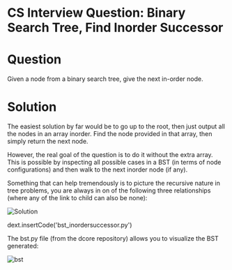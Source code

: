 
# CS Interview Question: Binary Search Tree, Find Inorder Successor 

# Question

Given a node from a binary search tree, give the next in-order node.

# Solution

The easiest solution by far would be to go up to the root, then just output all the nodes in an array inorder. Find the node provided in that array, then simply return the next node.

However, the real goal of the question is to do it without the extra array. This is possible by inspecting all possible cases in a BST (in terms of node configurations) and then walk to the next inorder node (if any).

Something that can help tremendously is to picture the recursive nature in tree problems, you are always in on of the following three relationships (where any of the link to child can also be none):

![Solution](../../static/bst_recurse.png)

dext.insertCode('bst_inordersuccessor.py')

The bst.py file (from the dcore repository) allows you to visualize the BST generated:

![bst](../../static/g.dot.png)
